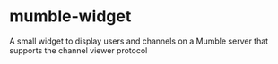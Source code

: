 mumble-widget
=============

A small widget to display users and channels on a Mumble server that supports the channel viewer protocol